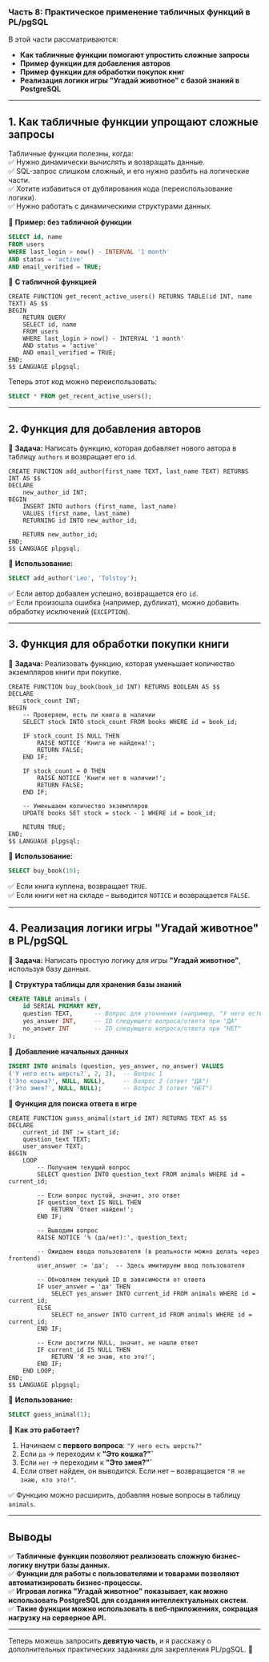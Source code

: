 ### **Часть 8: Практическое применение табличных функций в PL/pgSQL**

В этой части рассматриваются:

- **Как табличные функции помогают упростить сложные запросы**
- **Пример функции для добавления авторов**
- **Пример функции для обработки покупок книг**
- **Реализация логики игры "Угадай животное" с базой знаний в PostgreSQL**

---

## **1. Как табличные функции упрощают сложные запросы**

Табличные функции полезны, когда:  
✅ Нужно динамически вычислять и возвращать данные.  
✅ SQL-запрос слишком сложный, и его нужно разбить на логические части.  
✅ Хотите избавиться от дублирования кода (переиспользование логики).  
✅ Нужно работать с динамическими структурами данных.

📌 **Пример: без табличной функции**

```sql
SELECT id, name 
FROM users 
WHERE last_login > now() - INTERVAL '1 month' 
AND status = 'active' 
AND email_verified = TRUE;
```

📌 **С табличной функцией**

```plpgsql
CREATE FUNCTION get_recent_active_users() RETURNS TABLE(id INT, name TEXT) AS $$
BEGIN
    RETURN QUERY 
    SELECT id, name 
    FROM users 
    WHERE last_login > now() - INTERVAL '1 month'
    AND status = 'active' 
    AND email_verified = TRUE;
END;
$$ LANGUAGE plpgsql;
```

Теперь этот код можно переиспользовать:

```sql
SELECT * FROM get_recent_active_users();
```

---

## **2. Функция для добавления авторов**

📌 **Задача:** Написать функцию, которая добавляет нового автора в таблицу `authors` и возвращает его `id`.

```plpgsql
CREATE FUNCTION add_author(first_name TEXT, last_name TEXT) RETURNS INT AS $$
DECLARE 
    new_author_id INT;
BEGIN
    INSERT INTO authors (first_name, last_name) 
    VALUES (first_name, last_name)
    RETURNING id INTO new_author_id;

    RETURN new_author_id;
END;
$$ LANGUAGE plpgsql;
```

📌 **Использование:**

```sql
SELECT add_author('Leo', 'Tolstoy');
```

✅ Если автор добавлен успешно, возвращается его `id`.  
✅ Если произошла ошибка (например, дубликат), можно добавить обработку исключений (`EXCEPTION`).

---

## **3. Функция для обработки покупки книги**

📌 **Задача:** Реализовать функцию, которая уменьшает количество экземпляров книги при покупке.

```plpgsql
CREATE FUNCTION buy_book(book_id INT) RETURNS BOOLEAN AS $$
DECLARE 
    stock_count INT;
BEGIN
    -- Проверяем, есть ли книга в наличии
    SELECT stock INTO stock_count FROM books WHERE id = book_id;
    
    IF stock_count IS NULL THEN
        RAISE NOTICE 'Книга не найдена!';
        RETURN FALSE;
    END IF;
    
    IF stock_count = 0 THEN
        RAISE NOTICE 'Книги нет в наличии!';
        RETURN FALSE;
    END IF;

    -- Уменьшаем количество экземпляров
    UPDATE books SET stock = stock - 1 WHERE id = book_id;

    RETURN TRUE;
END;
$$ LANGUAGE plpgsql;
```

📌 **Использование:**

```sql
SELECT buy_book(10);
```

✅ Если книга куплена, возвращает `TRUE`.  
✅ Если книги нет на складе – выводится `NOTICE` и возвращается `FALSE`.

---

## **4. Реализация логики игры "Угадай животное" в PL/pgSQL**

📌 **Задача:** Написать простую логику для игры **"Угадай животное"**, используя базу данных.

📌 **Структура таблицы для хранения базы знаний**

```sql
CREATE TABLE animals (
    id SERIAL PRIMARY KEY,
    question TEXT,      -- Вопрос для уточнения (например, "У него есть шерсть?")
    yes_answer INT,     -- ID следующего вопроса/ответа при "ДА"
    no_answer INT       -- ID следующего вопроса/ответа при "НЕТ"
);
```

📌 **Добавление начальных данных**

```sql
INSERT INTO animals (question, yes_answer, no_answer) VALUES 
('У него есть шерсть?', 2, 3),  -- Вопрос 1
('Это кошка?', NULL, NULL),     -- Вопрос 2 (ответ "ДА")
('Это змея?', NULL, NULL);      -- Вопрос 3 (ответ "НЕТ")
```

📌 **Функция для поиска ответа в игре**

```plpgsql
CREATE FUNCTION guess_animal(start_id INT) RETURNS TEXT AS $$
DECLARE 
    current_id INT := start_id;
    question_text TEXT;
    user_answer TEXT;
BEGIN
    LOOP
        -- Получаем текущий вопрос
        SELECT question INTO question_text FROM animals WHERE id = current_id;

        -- Если вопрос пустой, значит, это ответ
        IF question_text IS NULL THEN
            RETURN 'Ответ найден!';
        END IF;

        -- Выводим вопрос
        RAISE NOTICE '% (да/нет):', question_text;
        
        -- Ожидаем ввода пользователя (в реальности можно делать через frontend)
        user_answer := 'да';  -- Здесь имитируем ввод пользователя

        -- Обновляем текущий ID в зависимости от ответа
        IF user_answer = 'да' THEN
            SELECT yes_answer INTO current_id FROM animals WHERE id = current_id;
        ELSE
            SELECT no_answer INTO current_id FROM animals WHERE id = current_id;
        END IF;

        -- Если достигли NULL, значит, не нашли ответ
        IF current_id IS NULL THEN
            RETURN 'Я не знаю, кто это!';
        END IF;
    END LOOP;
END;
$$ LANGUAGE plpgsql;
```

📌 **Использование:**

```sql
SELECT guess_animal(1);
```

📌 **Как это работает?**

1. Начинаем с **первого вопроса**: `"У него есть шерсть?"`
2. Если `да` → переходим к **"Это кошка?"`**
3. Если `нет` → переходим к **"Это змея?"`**
4. Если ответ найден, он выводится. Если нет – возвращается `"Я не знаю, кто это!"`.

✅ Функцию можно расширить, добавляя новые вопросы в таблицу `animals`.

---

## **Выводы**

✅ **Табличные функции позволяют реализовать сложную бизнес-логику внутри базы данных.**  
✅ **Функции для работы с пользователями и товарами позволяют автоматизировать бизнес-процессы.**  
✅ **Игровая логика "Угадай животное" показывает, как можно использовать PostgreSQL для создания интеллектуальных систем.**  
✅ **Такие функции можно использовать в веб-приложениях, сокращая нагрузку на серверное API.**

---

Теперь можешь запросить **девятую часть**, и я расскажу о дополнительных практических заданиях для закрепления PL/pgSQL. 🚀